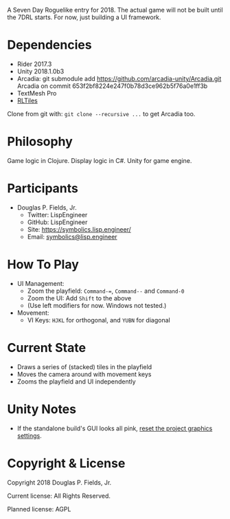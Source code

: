 A Seven Day Roguelike entry for 2018. The actual game will not be built
until the 7DRL starts. For now, just building a UI framework.

# Dependencies

* Rider 2017.3
* Unity 2018.1.0b3
* Arcadia: git submodule add https://github.com/arcadia-unity/Arcadia.git Arcadia
  on commit 653f2bf8224e247f0b78d3ce962b5f76a0e1ff3b
* TextMesh Pro
* [RLTiles](https://github.com/statico/rltiles)

Clone from git with: `git clone --recursive ...` to get Arcadia too.

# Philosophy

Game logic in Clojure.
Display logic in C#.
Unity for game engine.

# Participants

* Douglas P. Fields, Jr.
  * Twitter: LispEngineer
  * GitHub: LispEngineer
  * Site: https://symbolics.lisp.engineer/
  * Email: symbolics@lisp.engineer


# How To Play

* UI Management:
  * Zoom the playfield: `Command-=`, `Command--` and `Command-0`
  * Zoom the UI: Add `Shift` to the above
  * (Use left modifiers for now. Windows not tested.)
* Movement:
  * VI Keys: `HJKL` for orthogonal, and `YUBN` for diagonal


# Current State

* Draws a series of (stacked) tiles in the playfield
* Moves the camera around with movement keys
* Zooms the playfield and UI independently


# Unity Notes

* If the standalone build's GUI looks all pink,
  [reset the project graphics settings](https://forum.unity.com/threads/everything-canvas-turns-pink-when-playing-windows-build.411603/).



# Copyright & License

Copyright 2018 Douglas P. Fields, Jr.

Current license: All Rights Reserved.

Planned license: AGPL
